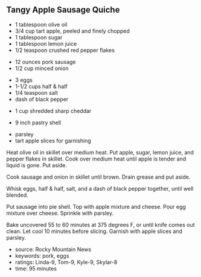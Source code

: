 Tangy Apple Sausage Quiche
--------------------------

- 1 tablespoon olive oil
- 3/4 cup tart apple, peeled and finely chopped
- 1 tablespoon sugar
- 1 tablespoon lemon juice
- 1/2 teaspoon crushed red pepper flakes
<!-- -->
- 12 ounces pork sausage
- 1/2 cup minced onion
<!-- -->
- 3 eggs
- 1-1/2 cups half & half
- 1/4 teaspoon salt
- dash of black pepper
<!-- -->
- 1 cup shredded sharp cheddar
<!-- -->
- 9 inch pastry shell
<!-- -->
- parsley
- tart apple slices for garnishing

Heat olive oil in skillet over medium heat.  Put apple, sugar, lemon
juice, and pepper flakes in skillet.  Cook over medium heat until
apple is tender and liquid is gone.  Put aside.

Cook sausage and onion in skillet until brown.  Drain grease and put
aside.

Whisk eggs, half & half, salt, and a dash of black pepper together,
until well blended.

Put sausage into pie shell.  Top with apple mixture and cheese.  Pour
egg mixture over cheese.  Sprinkle with parsley.

Bake uncovered 55 to 60 minutes at 375 degrees F, or until knife comes
out clean.  Let cool 10 minutes before slicing.  Garnish with apple
slices and parsley.

- source: Rocky Mountain News
- keywords: pork, eggs
- ratings: Linda-9, Tom-9, Kyle-9, Skylar-8
- time: 95 minutes
